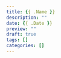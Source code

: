```yaml
---
title: {{ .Name }}
description: ""
date: {{ .Date }}
preview: ""
draft: true
tags: []
categories: []
---
```


